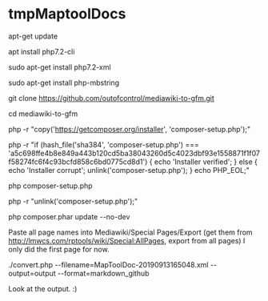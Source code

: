 # tmpMaptoolDocs

apt-get update

apt install php7.2-cli

sudo apt-get install php7.2-xml

sudo apt-get install php-mbstring


git clone https://github.com/outofcontrol/mediawiki-to-gfm.git

cd mediawiki-to-gfm

php -r "copy('https://getcomposer.org/installer', 'composer-setup.php');"

php -r "if (hash_file('sha384', 'composer-setup.php') === 'a5c698ffe4b8e849a443b120cd5ba38043260d5c4023dbf93e1558871f1f07f58274fc6f4c93bcfd858c6bd0775cd8d1') { echo 'Installer verified'; } else { echo 'Installer corrupt'; unlink('composer-setup.php'); } echo PHP_EOL;"

php composer-setup.php

php -r "unlink('composer-setup.php');"

php composer.phar update --no-dev


Paste all page names into Mediawiki/Special Pages/Export (get them from http://lmwcs.com/rptools/wiki/Special:AllPages, export from all pages)
I only did the first page for now.


./convert.php --filename=MapToolDoc-20190913165048.xml --output=output --format=markdown_github


Look at the output. :)

